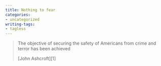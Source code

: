 ```yaml
---
title: Nothing to fear
categories:
- uncategorized
writing-tags:
- tagless
---
```


> The objective of securing the safety of Americans from crime and terror has been achieved
> 
> <footer>[John Ashcroft][1]</footer>

   [1]: http://www.timesonline.co.uk/article/0,,3-1351824,00.html
